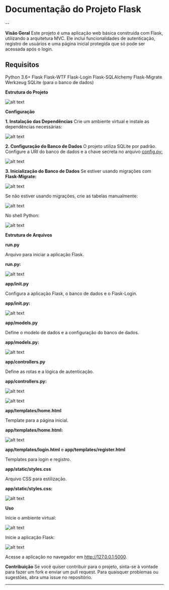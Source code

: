 # Documentação do Projeto Flask
--

**Visão Geral**
Este projeto é uma aplicação web básica construída com Flask, utilizando a arquitetura MVC. Ele inclui funcionalidades de autenticação, registro de usuários e uma página inicial protegida que só pode ser acessada após o login.

## Requisitos
Python 3.6+
Flask
Flask-WTF
Flask-Login
Flask-SQLAlchemy
Flask-Migrate
Werkzeug
SQLite (para o banco de dados)

**Estrutura do Projeto**

![alt text](image-1.png)

**Configuração**

**1. Instalação das Dependências**
Crie um ambiente virtual e instale as dependências necessárias:

![alt text](image-2.png)

**2. Configuração do Banco de Dados**
O projeto utiliza SQLite por padrão. Configure a URI do banco de dados e a chave secreta no arquivo <u>config.py:</u>

![alt text](image-3.png)

**3. Inicialização do Banco de Dados**
Se estiver usando migrações com **Flask-Migrate:**

![alt text](image-4.png)

Se não estiver usando migrações, crie as tabelas manualmente:

![alt text](image-5.png)

No shell Python:

![alt text](image-6.png)

**Estrutura de Arquivos**

**run.py**

Arquivo para iniciar a aplicação Flask.

**run.py:**

![alt text](image-7.png)

**app/__init__.py**

Configura a aplicação Flask, o banco de dados e o Flask-Login.

**app/__init__.py:**

![alt text](image-8.png)

**app/models.py**

Define o modelo de dados e a configuração do banco de dados.

**app/models.py:**

![alt text](image-9.png)

**app/controllers.py**

Define as rotas e a lógica de autenticação.

**app/controllers.py:**

![alt text](image-10.png)

![alt text](image-11.png)

**app/templates/home.html**

Template para a página inicial.

**app/templates/home.html:**

![alt text](image-12.png)

**app/templates/login.html** e **app/templates/register.html**

Templates para login e registro.

**app/static/styles.css**

Arquivo CSS para estilização.

**app/static/styles.css:**

![alt text](image-13.png)

**Uso**

Inicie o ambiente virtual:

![alt text](image-14.png)

Inicie a aplicação Flask:

![alt text](image-15.png)

Acesse a aplicação no navegador em http://127.0.0.1:5000.

**Contribuição**
Se você quiser contribuir para o projeto, sinta-se à vontade para fazer um fork e enviar um pull request. Para quaisquer problemas ou sugestões, abra uma issue no repositório.

---
